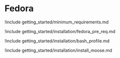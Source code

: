 # Fedora

!include getting_started/minimum_requirements.md

!include getting_started/installation/fedora_pre_req.md

!include getting_started/installation/bash_profile.md

!include getting_started/installation/install_moose.md
